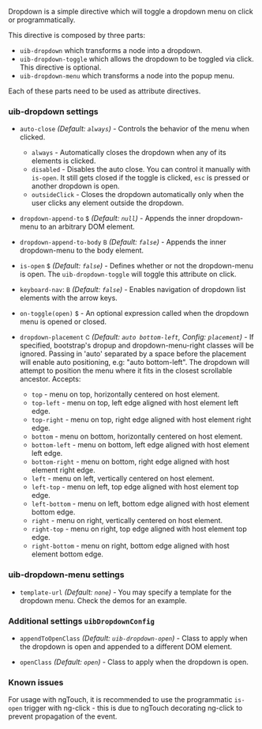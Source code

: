 Dropdown is a simple directive which will toggle a dropdown menu on click or programmatically.

This directive is composed by three parts:

* `uib-dropdown` which transforms a node into a dropdown.
* `uib-dropdown-toggle` which allows the dropdown to be toggled via click. This directive is optional.
* `uib-dropdown-menu` which transforms a node into the popup menu.

Each of these parts need to be used as attribute directives.

### uib-dropdown settings

* `auto-close`
  _(Default: `always`)_ -
  Controls the behavior of the menu when clicked.
  * `always` - Automatically closes the dropdown when any of its elements is clicked.
  * `disabled` - Disables the auto close. You can control it manually with `is-open`. It still gets closed if the toggle is clicked, `esc` is pressed or another dropdown is open.
  * `outsideClick` - Closes the dropdown automatically only when the user clicks any element outside the dropdown.

* `dropdown-append-to`
  <small class="badge">$</small>
  _(Default: `null`)_ -
  Appends the inner dropdown-menu to an arbitrary DOM element.

* `dropdown-append-to-body`
  <small class="badge">B</small>
  _(Default: `false`)_ -
  Appends the inner dropdown-menu to the body element.

* `is-open`
  <small class="badge">$</small>
  <i class="glyphicon glyphicon-eye-open"></i>
  _(Default: `false`)_ -
  Defines whether or not the dropdown-menu is open. The `uib-dropdown-toggle` will toggle this attribute on click.

* `keyboard-nav`:
  <small class="badge">B</small>
  _(Default: `false`)_ -
  Enables navigation of dropdown list elements with the arrow keys.

* `on-toggle(open)`
  <small class="badge">$</small> -
  An optional expression called when the dropdown menu is opened or closed.

* `dropdown-placement`
  <small class="badge">C</small>
  _(Default: `auto bottom-left`, Config: `placement`)_ -
  If specified, bootstrap's dropup and dropdown-menu-right classes will be ignored. Passing in 'auto' separated by a space before the placement will enable auto positioning, e.g: "auto bottom-left". The dropdown will attempt to position the menu where it fits in the closest scrollable ancestor. Accepts:

   * `top` - menu on top, horizontally centered on host element.
   * `top-left` - menu on top, left edge aligned with host element left edge.
   * `top-right` - menu on top, right edge aligned with host element right edge.
   * `bottom` - menu on bottom, horizontally centered on host element.
   * `bottom-left` - menu on bottom, left edge aligned with host element left edge.
   * `bottom-right` - menu on bottom, right edge aligned with host element right edge.
   * `left` - menu on left, vertically centered on host element.
   * `left-top` - menu on left, top edge aligned with host element top edge.
   * `left-bottom` - menu on left, bottom edge aligned with host element bottom edge.
   * `right` - menu on right, vertically centered on host element.
   * `right-top` - menu on right, top edge aligned with host element top edge.
   * `right-bottom` - menu on right, bottom edge aligned with host element bottom edge.


### uib-dropdown-menu settings

* `template-url`
  _(Default: `none`)_ -
  You may specify a template for the dropdown menu. Check the demos for an example.

### Additional settings `uibDropdownConfig`

* `appendToOpenClass`
  _(Default: `uib-dropdown-open`)_ -
  Class to apply when the dropdown is open and appended to a different DOM element.

* `openClass`
  _(Default: `open`)_ -
  Class to apply when the dropdown is open.

### Known issues

For usage with ngTouch, it is recommended to use the programmatic `is-open` trigger with ng-click - this is due to ngTouch decorating ng-click to prevent propagation of the event.
